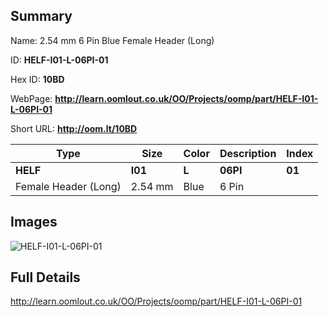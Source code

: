 

## Summary
 
Name: 2.54 mm 6 Pin Blue Female Header (Long)

ID: __HELF-I01-L-06PI-01__

Hex ID: __10BD__

WebPage: __http://learn.oomlout.co.uk/OO/Projects/oomp/part/HELF-I01-L-06PI-01__

Short URL: __http://oom.lt/10BD__


| Type   | Size   | Color   | Description   | Index   |    
| ----- | ------   | ------   | -----   | ----   |    
| __HELF__   					| __I01__   					| __L__    						| __06PI__    					| __01__ |    
| Female Header (Long)		| 2.54 mm	| Blue		| 6 Pin	| 	|

## Images
![HELF-I01-L-06PI-01](http://oomlout.com/oomp-gen/parts/HELF-I01-L-06PI-01/HELF-I01-L-06PI-01_420.jpg)

## Full Details

 http://learn.oomlout.co.uk/OO/Projects/oomp/part/HELF-I01-L-06PI-01

